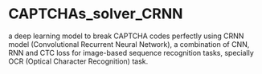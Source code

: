 # CAPTCHAs_solver_CRNN
a deep learning model to break CAPTCHA codes perfectly using CRNN model (Convolutional Recurrent Neural Network), a combination of CNN, RNN and CTC loss for image-based sequence recognition tasks, specially OCR (Optical Character Recognition) task.
